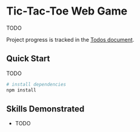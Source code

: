 # Tic-Tac-Toe Web Game

<!-- ![Gameplay demo of one player winning the game Tic-Tac-Toe](/assets/chess-demo.gif) -->

TODO

Project progress is tracked in the [Todos document](/Todos.md).

## Quick Start

TODO

```bash
# install dependencies
npm install
```

## Skills Demonstrated

- TODO
